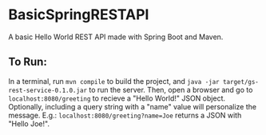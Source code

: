 # BasicSpringRESTAPI
A basic Hello World REST API made with Spring Boot and Maven.

## To Run:
In a terminal, run ```mvn compile``` to build the project, and ```java -jar target/gs-rest-service-0.1.0.jar``` to run the server.
Then, open a browser and go to ```localhost:8080/greeting``` to recieve a "Hello World!" JSON object.
Optionally, including a query string with a "name" value will personalize the message. E.g.: ```localhost:8080/greeting?name=Joe``` returns a JSON with "Hello Joe!".
